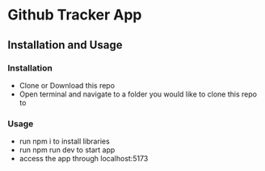 # Github Tracker App

## Installation and Usage
### Installation
- Clone or Download this repo
- Open terminal and navigate to a folder you would like to clone this repo to

### Usage
- run npm i to install libraries
- run npm run dev to start app
- access the app through localhost:5173
